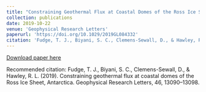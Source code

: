 ```yaml
---
title: "Constraining Geothermal Flux at Coastal Domes of the Ross Ice Sheet, Antarctica"
collection: publications
date: 2019-10-22
venue: 'Geophysical Research Letters'
paperurl: 'https://doi.org/10.1029/2019GL084332'
citation: 'Fudge, T. J., Biyani, S. C., Clemens-Sewall, D., & Hawley, R. L. (2019). Constraining geothermal flux at coastal domes of the Ross Ice Sheet, Antarctica. Geophysical Research Letters, 46, 13090–13098.'
---
```


[Download paper here](https://agupubs.onlinelibrary.wiley.com/share/IJYC4SRDHPW6VIGQTTKC?target=10.1029/2019GL084332)

Recommended citation: Fudge, T. J., Biyani, S. C., Clemens-Sewall, D., & Hawley, R. L. (2019). Constraining geothermal flux at coastal domes of the Ross Ice Sheet, Antarctica. Geophysical Research Letters, 46, 13090–13098. 
